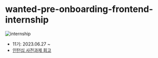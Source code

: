 # wanted-pre-onboarding-frontend-internship

![internship](https://github.com/PollyGotACracker/wanted-pre-onboarding-frontend-internship/assets/92136750/4df7937d-8c98-4b76-871e-d593b2bc9a2d)

- 11기: 2023.06.27 ~
- [인턴십 사전과제 회고](https://pollygotacracker.notion.site/ed724ec8f4ef436b92457559ddaba128)
